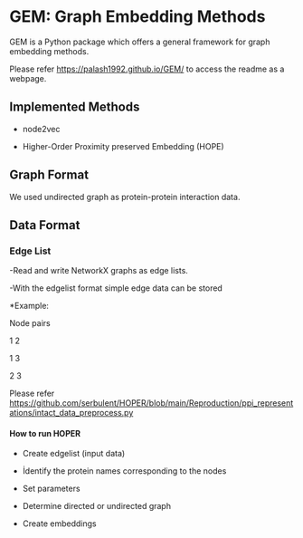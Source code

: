 # GEM: Graph Embedding Methods
GEM is a Python package which offers a general framework for graph embedding methods.

Please refer https://palash1992.github.io/GEM/ to access the readme as a webpage.


## Implemented Methods
* node2vec

* Higher-Order Proximity preserved Embedding (HOPE)

## Graph Format
We used undirected graph as protein-protein interaction data.

## Data Format
### Edge List
-Read and write NetworkX graphs as edge lists.

-With the edgelist format simple edge data can be stored

*Example:

Node pairs 

1 2

1 3

2 3

Please refer https://github.com/serbulent/HOPER/blob/main/Reproduction/ppi_representations/intact_data_preprocess.py 

#### How to run HOPER

* Create edgelist (input data)

* İdentify the protein names corresponding to the nodes

* Set parameters

* Determine directed or undirected graph

* Create embeddings

